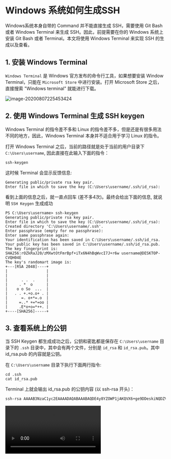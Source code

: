 # Windows 系统如何生成SSH

<p class="warn">Windows系统本身自带的 Command 并不能直接生成 SSH，需要使用 Git Bash 或者 Windows Terminal 来生成 SSH。因此，前提需要在你的 Windows 系统上安装 Git Bash 或者 Terminal。本文将使用 Windows Terminal 来实现 SSH 的生成以及查看。</p>



## 1. 安装 Windows Terminal

`Windows Terminal` 是 Windows 官方发布的命令行工具，如果想要安装 Window Terminal，只能在 `Microsoft Store` 中进行安装。打开 Microsoft Store 之后，直接搜索 \"Windows terminal\" 就能进行下载。

![image-20200807225453424](https://tva1.sinaimg.cn/large/007S8ZIlgy1ghj7tz9sn7j31650u0tzh.jpg)



## 2. 使用 Windows Terminal 生成 SSH keygen

Windows Terminal 的指令差不多和 Linux 的指令差不多，但是还是有很多用法不同的地方，因此，Windows Terminal 本身并不适合用于学习 Linux 的指令。



打开 Windows Terminal 之后，当前的路径就是处于当前的用户目录下 `C:\Users\username`,  因此直接在此输入下面的指令：

```nginx
ssh-keygen
```



这时候 Terminal 会显示反馈信息:

```nginx
Generating public/private rsa key pair.
Enter file in which to save the key (C:\Users\username/.ssh/id_rsa):
```



看到上面的信息之后，就一直点回车 (差不多4次)。最终会给出下面的信息, 就说明 `SSH Keygen` 生成成功

```nginx
PS C:\Users\username> ssh-keygen
Generating public/private rsa key pair.
Enter file in which to save the key (C:\Users\username/.ssh/id_rsa):
Created directory 'C:\Users\username/.ssh'.
Enter passphrase (empty for no passphrase):
Enter same passphrase again:
Your identification has been saved in C:\Users\username/.ssh/id_rsa.
Your public key has been saved in C:\Users\username/.ssh/id_rsa.pub.
The key fingerprint is:
SHA256:rOZkRaJ20/zMXwtOtFmrBpf+iTx6N4hBqWvcI7J+r6w username@DESKTOP-CVQH04E
The key's randomart image is:
+---[RSA 2048]----+
|                 |
|                 |
|      . .  .     |
|     . *  o      |
|    o o So  ...  |
|   . . +.+o.o+ . |
|      =. o+*=.o  |
|     =..* +=*=oo |
|     .E*o+o=*++. |
+----[SHA256]-----+
```



## 3. 查看系统上的公钥

当 SSH Keygen 都生成成功之后，公钥和密匙都是保存在 `C:\Users\username` 目录下的 `.ssh` 目录中，其中会有两个文件，分别是 `id_rsa` 和 `id_rsa.pub`。其中 id_rsa.pub 的内容就是公钥。



在 `C:\Users\username` 目录下执行下面两行指令:

```nginx
cd .ssh
cat id_rsa.pub
```



Terminal 上就会输出 id_rsa.pub 的公钥内容 (以 ssh-rsa 开头)：

```bash
ssh-rsa AAAAB3NzaC1yc2EAAAADAQABAAABAQDE4y8YZOWP1jAKQVX6+ge9DDeskiNQDZVSZIWpXCbKi3DxXqedwgTTWygcp6j9Fx+418OuHMNkyw45cOUaRD7OVbeWqWmawZN3eoNON4Hd/LB2sILOAaJBv3sT9VDzzFm5rabSt16Dsq/XAXSBb5OGwuokAbIATwsnWPPaN3ET2t/mVh71NIRTps6wvgtY5/kO/RPuyeHKnvqUErPQCjz8KNcMXKOZijI1BQxAJOQZD7E6+kA79/zmg9fNkJJo5DIUML8gNuMNGw9qcbiydpDjussqsq4V9YT/wykPoPgUvr7jw7iMK0CU51DLat+IeuT/bLHbALXvo1iUcNhi/1IV username@DESKTOP-CVQH04E
```



<video controls>
    <source src="https://yuxuanjiang.github.io/boozhi/_media/widnows_sshkeygen.mp4" type="video/mp4">
</video>

